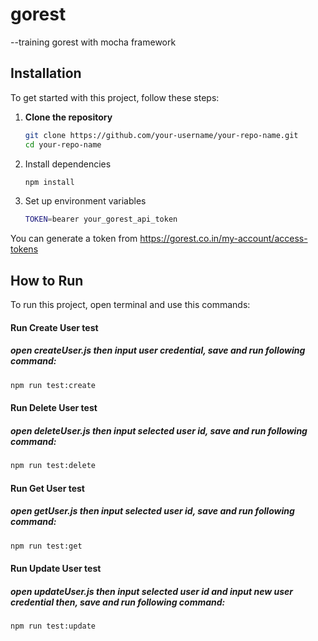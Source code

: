 # gorest
--training gorest with mocha framework
## Installation

To get started with this project, follow these steps:

1. **Clone the repository**

   ```bash
   git clone https://github.com/your-username/your-repo-name.git
   cd your-repo-name
   
2. Install dependencies
   ```bash
   npm install
   
3. Set up environment variables
   ```bash
   TOKEN=bearer your_gorest_api_token
You can generate a token from https://gorest.co.in/my-account/access-tokens


## How to Run

To run this project, open terminal and use this commands:

#### Run Create User test
##### open createUser.js then input user credential, save and run following command:
```bash
npm run test:create
```

#### Run Delete User test
##### open deleteUser.js then input selected user id, save and run following command:
```bash
npm run test:delete
```
#### Run Get User test
##### open getUser.js then input selected user id, save and run following command:
```bash
npm run test:get
```
#### Run Update User test
##### open updateUser.js then input selected user id and input new user credential then, save and run following command:
```bash
npm run test:update
```


